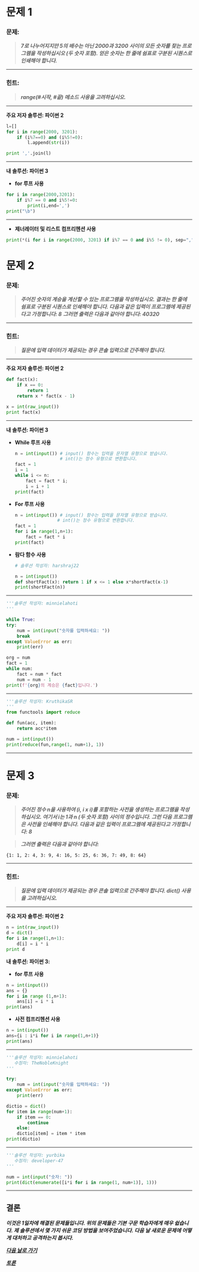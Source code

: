 # 문제 1

### **문제:**

> **_7로 나누어지지만 5의 배수는 아닌 2000과 3200 사이의 모든 숫자를 찾는 프로그램을 작성하십시오 (두 숫자 포함). 얻은 숫자는 한 줄에 쉼표로 구분된 시퀀스로 인쇄해야 합니다._**

---

### 힌트:

> **_range(#시작, #끝) 메소드 사용을 고려하십시오._**

---

**주요 저자 솔루션: 파이썬 2**

```python
l=[]
for i in range(2000, 3201):
    if (i%7==0) and (i%5!=0):
        l.append(str(i))

print ','.join(l)
```

---

**내 솔루션: 파이썬 3**
- **for 루프 사용**

```python
for i in range(2000,3201):
    if i%7 == 0 and i%5!=0:
        print(i,end=',')
print("\b")
```

---
- **제너레이터 및 리스트 컴프리헨션 사용**

```python
print(*(i for i in range(2000, 3201) if i%7 == 0 and i%5 != 0), sep=",")
```
# 문제 2

### **문제:**

> **_주어진 숫자의 계승을 계산할 수 있는 프로그램을 작성하십시오. 결과는 한 줄에 쉼표로 구분된 시퀀스로 인쇄해야 합니다. 다음과 같은 입력이 프로그램에 제공된다고 가정합니다: 8_**
> **_그러면 출력은 다음과 같아야 합니다: 40320_**

---

### 힌트:

> **_질문에 입력 데이터가 제공되는 경우 콘솔 입력으로 간주해야 합니다._**

---

**주요 저자 솔루션: 파이썬 2**

```python
def fact(x):
    if x == 0:
        return 1
    return x * fact(x - 1)

x = int(raw_input())
print fact(x)
```

---

**내 솔루션: 파이썬 3**

- **While 루프 사용**
  ```python
  n = int(input()) # input() 함수는 입력을 문자열 유형으로 받습니다.
                   # int()는 정수 유형으로 변환합니다.
  fact = 1
  i = 1
  while i <= n:
      fact = fact * i;
      i = i + 1
  print(fact)
  ```
- **For 루프 사용**
  ```python
  n = int(input()) # input() 함수는 입력을 문자열 유형으로 받습니다.
                  # int()는 정수 유형으로 변환합니다.
  fact = 1
  for i in range(1,n+1):
      fact = fact * i
  print(fact)
  ```
- **람다 함수 사용**

  ```python
  # 솔루션 작성자: harshraj22

  n = int(input())
  def shortFact(x): return 1 if x <= 1 else x*shortFact(x-1)
  print(shortFact(n))

  ```
---
```python
'''솔루션 작성자: minnielahoti
'''

while True:
try:
    num = int(input("숫자를 입력하세요: "))
    break
except ValueError as err:
    print(err)

org = num
fact = 1
while num:
    fact = num * fact
    num = num - 1
print(f'{org}의 계승은 {fact}입니다.')
```
---
```python
'''솔루션 작성자: KruthikaSR
'''
from functools import reduce

def fun(acc, item):
	return acc*item

num = int(input())
print(reduce(fun,range(1, num+1), 1))
```
---

# 문제 3

### **문제:**

> **_주어진 정수 n을 사용하여 (i, i x i)를 포함하는 사전을 생성하는 프로그램을 작성하십시오. 여기서 i는 1과 n (두 숫자 포함) 사이의 정수입니다. 그런 다음 프로그램은 사전을 인쇄해야 합니다. 다음과 같은 입력이 프로그램에 제공된다고 가정합니다: 8_**

> **_그러면 출력은 다음과 같아야 합니다:_**

```
{1: 1, 2: 4, 3: 9, 4: 16, 5: 25, 6: 36, 7: 49, 8: 64}
```

---

### 힌트:

> **_질문에 입력 데이터가 제공되는 경우 콘솔 입력으로 간주해야 합니다. dict() 사용을 고려하십시오._**

---

**주요 저자 솔루션: 파이썬 2**

```python
n = int(raw_input())
d = dict()
for i in range(1,n+1):
    d[i] = i * i
print d
```

**내 솔루션: 파이썬 3:**

- **for 루프 사용**

```python
n = int(input())
ans = {}
for i in range (1,n+1):
    ans[i] = i * i
print(ans)
```

- **사전 컴프리헨션 사용**

```python
n = int(input())
ans={i : i*i for i in range(1,n+1)}
print(ans)
```
---
```python
'''솔루션 작성자: minnielahoti
   수정자: TheNobleKnight
'''

try:
    num = int(input("숫자를 입력하세요: "))
except ValueError as err:
    print(err)

dictio = dict()
for item in range(num+1):
    if item == 0:
        continue
    else:
	dictio[item] = item * item
print(dictio)
```
---
```python
'''솔루션 작성자: yurbika
   수정자: developer-47
'''

num = int(input("숫자: "))
print(dict(enumerate([i*i for i in range(1, num+1)], 1)))
```
---
## 결론

**_이것은 1일차에 해결된 문제들입니다. 위의 문제들은 기본 구문 학습자에게 매우 쉽습니다. 제 솔루션에서 몇 가지 쉬운 코딩 방법을 보여주었습니다. 다음 날 새로운 문제에 어떻게 대처하고 공격하는지 봅시다._**

[**_다음 날로 가기_**](https://github.com/darkprinx/100-plus-Python-programming-exercises-extended/blob/master/Status/Day%202.md "다음 날")

[**_토론_**](https://github.com/darkprinx/100-plus-Python-programming-exercises-extended/issues/3)
